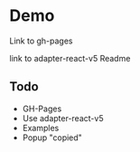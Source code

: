 # Demo
Link to gh-pages

link to adapter-react-v5 Readme

## Todo
- GH-Pages
- Use adapter-react-v5
- Examples
- Popup "copied" 